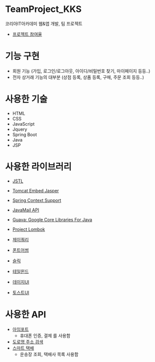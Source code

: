 # TeamProject_KKS
코리아IT아카데미 웹&amp;앱 개발, 팀 프로젝트

- [프로젝트 참여율](https://github.com/Oyat0824/TeamProject_KKS/graphs/contributors)

# 기능 구현
- 회원 기능 (가입, 로그인/로그아웃, 아이디/비밀번호 찾기, 마이페이지 등등..)
- 전자 상거래 기능의 대부분 (상점 등록, 상품 등록, 구매, 주문 조회 등등..)

# 사용한 기술
- HTML
- CSS
- JavaScript
- Jquery
- Spring Boot
- Java
- JSP

# 사용한 라이브러리
- [JSTL](https://mvnrepository.com/artifact/javax.servlet/jstl)
- [Tomcat Embed Jasper](https://mvnrepository.com/artifact/org.apache.tomcat.embed/tomcat-embed-jasper)
- [Spring Context Support](https://mvnrepository.com/artifact/org.springframework/spring-context-support)
- [JavaMail API](https://mvnrepository.com/artifact/com.sun.mail/javax.mail)
- [Guava: Google Core Libraries For Java](https://mvnrepository.com/artifact/com.google.guava/guava)
- [Project Lombok](https://mvnrepository.com/artifact/org.projectlombok/lombok)

- [제이쿼리](https://jquery.com/)
- [폰트어썸](https://fontawesome.com/)
- [슬릭](https://kenwheeler.github.io/slick/)
- [테일윈드](https://tailwindcss.com/)
- [데이지UI](https://daisyui.com/)
- [토스트UI](https://ui.toast.com/)

# 사용한 API
- [아임포트](https://portone.io/korea/ko)
  - 휴대폰 인증, 결제 를 사용함
- [도로명 주소 검색](https://business.juso.go.kr/addrlink/openApi/apiExprn.do)
- [스마트 택배](https://tracking.sweettracker.co.kr/)
  - 운송장 조회, 택배사 목록 사용함
  
 
